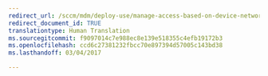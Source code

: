 ```yaml
---
redirect_url: /sccm/mdm/deploy-use/manage-access-based-on-device-network-app-risk
redirect_document_id: TRUE
translationtype: Human Translation
ms.sourcegitcommit: f9097014c7e988ec8e139e518355c4efb19172b3
ms.openlocfilehash: ccd6c27381232fbcc70e897394d57005c143bd38
ms.lasthandoff: 03/04/2017

---
```


